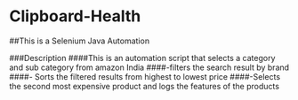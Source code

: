# Clipboard-Health

##This is a Selenium Java Automation

###Description
####This is an automation script that selects a category and sub category from amazon India
####-filters the search result by brand
####- Sorts the filtered results from highest to lowest price
####-Selects the second most expensive product and logs the features of the products
